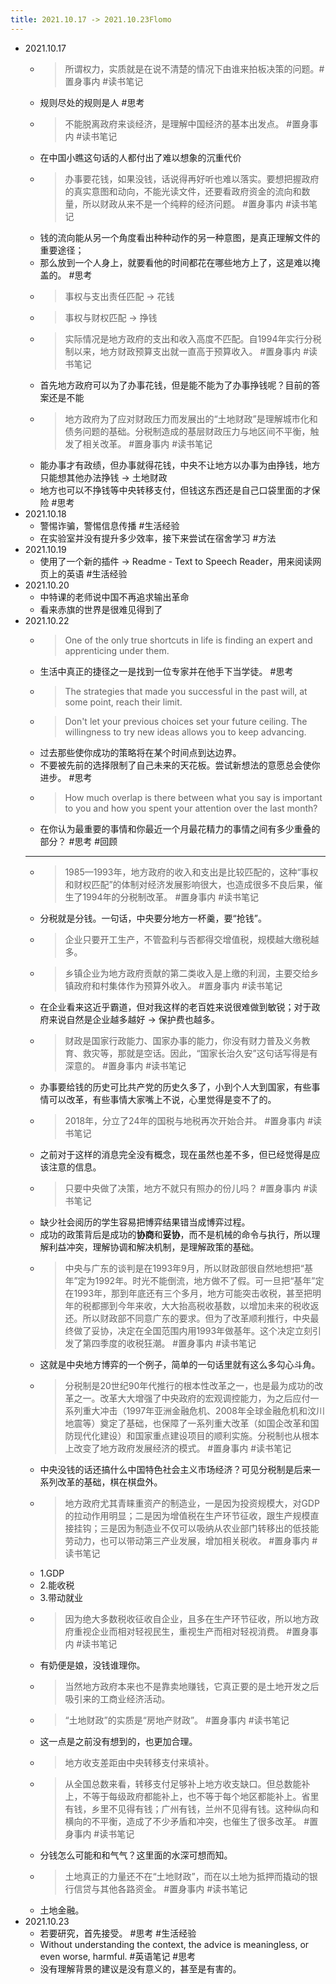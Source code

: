 ```yaml
---
title: 2021.10.17 -> 2021.10.23Flomo
---
```


- 2021.10.17
    - > 所谓权力，实质就是在说不清楚的情况下由谁来拍板决策的问题。#置身事内 #读书笔记
    - 规则尽处的规则是人 #思考
    - > 不能脱离政府来谈经济，是理解中国经济的基本出发点。 #置身事内 #读书笔记
    - 在中国小瞧这句话的人都付出了难以想象的沉重代价
    - > 办事要花钱，如果没钱，话说得再好听也难以落实。要想把握政府的真实意图和动向，不能光读文件，还要看政府资金的流向和数量，所以财政从来不是一个纯粹的经济问题。 #置身事内 #读书笔记
    - 钱的流向能从另一个角度看出种种动作的另一种意图，是真正理解文件的重要途径；
    - 那么放到一个人身上，就要看他的时间都花在哪些地方上了，这是难以掩盖的。 #思考
    - > 事权与支出责任匹配 -> 花钱
    - > 事权与财权匹配 -> 挣钱
    - > 实际情况是地方政府的支出和收入高度不匹配。自1994年实行分税制以来，地方财政预算支出就一直高于预算收入。 #置身事内 #读书笔记
    - 首先地方政府可以为了办事花钱，但是能不能为了办事挣钱呢？目前的答案还是不能
    - > 地方政府为了应对财政压力而发展出的“土地财政”是理解城市化和债务问题的基础。分税制造成的基层财政压力与地区间不平衡，触发了相关改革。 #置身事内 #读书笔记
    - 能办事才有政绩，但办事就得花钱，中央不让地方以办事为由挣钱，地方只能想其他办法挣钱 -> 土地财政
    - 地方也可以不挣钱等中央转移支付，但钱这东西还是自己口袋里面的才保险 #思考
- 2021.10.18
    - 警惕诈骗，警惕信息传播 #生活经验
    - 在实验室并没有提升多少效率，接下来尝试在宿舍学习 #方法
- 2021.10.19
    - 使用了一个新的插件 -> Readme - Text to Speech Reader，用来阅读网页上的英语 #生活经验
- 2021.10.20
    - 中特课的老师说中国不再追求输出革命
    - 看来赤旗的世界是很难见得到了
- 2021.10.22
    - > One of the only true shortcuts in life is finding an expert and apprenticing under them.
    - 生活中真正的捷径之一是找到一位专家并在他手下当学徒。 #思考
    - > The strategies that made you successful in the past will, at some point, reach their limit.
    - > Don't let your previous choices set your future ceiling. The willingness to try new ideas allows you to keep advancing.
    - 过去那些使你成功的策略将在某个时间点到达边界。
    - 不要被先前的选择限制了自己未来的天花板。尝试新想法的意愿总会使你进步。 #思考
    - > How much overlap is there between what you say is important to you and how you spent your attention over the last month?
    - 在你认为最重要的事情和你最近一个月最花精力的事情之间有多少重叠的部分？ #思考 #回顾
    --- 
    - > 1985—1993年，地方政府的收入和支出是比较匹配的，这种“事权和财权匹配”的体制对经济发展影响很大，也造成很多不良后果，催生了1994年的分税制改革。 #置身事内 #读书笔记
    - 分税就是分钱。一句话，中央要分地方一杯羹，要“抢钱”。
    - > 企业只要开工生产，不管盈利与否都得交增值税，规模越大缴税越多。
    - > 乡镇企业为地方政府贡献的第二类收入是上缴的利润，主要交给乡镇政府和村集体作为预算外收入。 #置身事内 #读书笔记
    - 在企业看来这近乎霸道，但对我这样的老百姓来说很难做到敏锐；对于政府来说自然是企业越多越好 -> 保护费也越多。
    - > 财政是国家行政能力、国家办事的能力，你没有财力普及义务教育、救灾等，那就是空话。因此，“国家长治久安”这句话写得是有深意的。 #置身事内 #读书笔记
    - 办事要给钱的历史可比共产党的历史久多了，小到个人大到国家，有些事情可以改革，有些事情大家嘴上不说，心里觉得是变不了的。
    - > 2018年，分立了24年的国税与地税再次开始合并。 #置身事内 #读书笔记
    - 之前对于这样的消息完全没有概念，现在虽然也差不多，但已经觉得是应该注意的信息。
    - > 只要中央做了决策，地方不就只有照办的份儿吗？ #置身事内 #读书笔记
    - 缺少社会阅历的学生容易把博弈结果错当成博弈过程。
    - 成功的政策背后是成功的**协商**和**妥协**，而不是机械的命令与执行，所以理解利益冲突，理解协调和解决机制，是理解政策的基础。
    - > 中央与广东的谈判是在1993年9月，所以财政部很自然地想把“基年”定为1992年。时光不能倒流，地方做不了假。可一旦把“基年”定在1993年，那到年底还有三个多月，地方可能突击收税，甚至把明年的税都挪到今年来收，大大抬高税收基数，以增加未来的税收返还。所以财政部不同意广东的要求。但为了改革顺利推行，中央最终做了妥协，决定在全国范围内用1993年做基年。这个决定立刻引发了第四季度的收税狂潮。 #置身事内 #读书笔记
    - 这就是中央地方博弈的一个例子，简单的一句话里就有这么多勾心斗角。
    - > 分税制是20世纪90年代推行的根本性改革之一，也是最为成功的改革之一。改革大大增强了中央政府的宏观调控能力，为之后应付一系列重大冲击（1997年亚洲金融危机、2008年全球金融危机和汶川地震等）奠定了基础，也保障了一系列重大改革（如国企改革和国防现代化建设）和国家重点建设项目的顺利实施。分税制也从根本上改变了地方政府发展经济的模式。 #置身事内 #读书笔记
    - 中央没钱的话还搞什么中国特色社会主义市场经济？可见分税制是后来一系列改革的基础，棋在棋盘外。
    - > 地方政府尤其青睐重资产的制造业，一是因为投资规模大，对GDP的拉动作用明显；二是因为增值税在生产环节征收，跟生产规模直接挂钩；三是因为制造业不仅可以吸纳从农业部门转移出的低技能劳动力，也可以带动第三产业发展，增加相关税收。 #置身事内 #读书笔记
    - 1.GDP
    - 2.能收税
    - 3.带动就业
    - > 因为绝大多数税收征收自企业，且多在生产环节征收，所以地方政府重视企业而相对轻视民生，重视生产而相对轻视消费。 #置身事内 #读书笔记
    - 有奶便是娘，没钱谁理你。
    - > 当然地方政府本来也不是靠卖地赚钱，它真正要的是土地开发之后吸引来的工商业经济活动。
    - > “土地财政”的实质是“房地产财政”。 #置身事内 #读书笔记
    - 这一点是之前没有想到的，也更加合理。
    - > 地方收支差距由中央转移支付来填补。
    - > 从全国总数来看，转移支付足够补上地方收支缺口。但总数能补上，不等于每级政府都能补上，也不等于每个地区都能补上。省里有钱，乡里不见得有钱；广州有钱，兰州不见得有钱。这种纵向和横向的不平衡，造成了不少矛盾和冲突，也催生了很多改革。 #置身事内 #读书笔记
    - 分钱怎么可能和和气气？这里面的水深可想而知。
    - > 土地真正的力量还不在“土地财政”，而在以土地为抵押而撬动的银行信贷与其他各路资金。 #置身事内 #读书笔记
    - 土地金融。
- 2021.10.23
    - 若要研究，首先接受。 #思考 #生活经验
    - Without understanding the context, the advice is meaningless, or even worse, harmful. #英语笔记 #思考
    - 没有理解背景的建议是没有意义的，甚至是有害的。